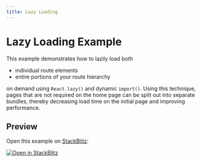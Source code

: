 ```yaml
---
title: Lazy Loading
---
```


# Lazy Loading Example

This example demonstrates how to lazily load both

- individual route elements
- entire portions of your route hierarchy

on demand using `React.lazy()` and dynamic `import()`. Using this technique,
pages that are not required on the home page can be split out into separate
bundles, thereby decreasing load time on the initial page and improving
performance.

## Preview

Open this example on [StackBlitz](https://stackblitz.com):

[![Open in StackBlitz](https://developer.stackblitz.com/img/open_in_stackblitz.svg)](https://stackblitz.com/github/remix-run/react-router/tree/main/examples/lazy-loading?file=src/App.tsx)
